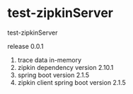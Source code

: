 # test-zipkinServer
test-zipkinServer

release 0.0.1
1. trace data in-memory
2. zipkin dependency version 2.10.1
3. spring boot version 2.1.5
4. zipkin client spring boot version 2.1.5
